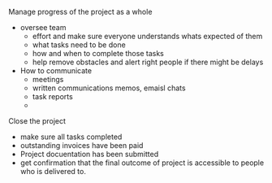 Manage progress of the project as a whole
- oversee team
	- effort and make sure everyone understands whats expected of them
	- what tasks need to be done
	- how and when to complete those tasks
	- help remove obstacles and alert right people if there might be delays
- How to communicate
	- meetings
	- written communications memos, emaisl chats
	- task reports
	- 
 Close the project
 - make sure all tasks completed
 - outstanding invoices have been paid
 - Project docuentation has been submitted
 - get confirmation that the final outcome of project is accessible to people who is delivered to.